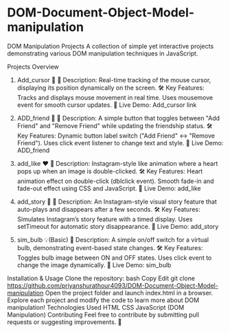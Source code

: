 # DOM-Document-Object-Model-manipulation
DOM Manipulation Projects
A collection of simple yet interactive projects demonstrating various DOM manipulation techniques in JavaScript.

Projects Overview
1. Add_cursor 🎯
📌 Description:
    Real-time tracking of the mouse cursor, displaying its position dynamically on the screen.
    🛠 Key Features:
    Tracks and displays mouse movement in real time.
    Uses mousemove event for smooth cursor updates.
🔗 Live Demo: Add_cursor link

2. ADD_friend 👥
📌 Description:
    A simple button that toggles between "Add Friend" and "Remove Friend" while updating the friendship status.
    🛠 Key Features:
    Dynamic button label switch ("Add Friend" ↔ "Remove Friend").
    Uses click event listener to change text and style.
🔗 Live Demo: ADD_friend

3. add_like ❤️
📌 Description:
    Instagram-style like animation where a heart pops up when an image is double-clicked.
    🛠 Key Features:
    Heart animation effect on double-click (dblclick event).
    Smooth fade-in and fade-out effect using CSS and JavaScript.
🔗 Live Demo: add_like

4. add_story 📸
📌 Description:
    An Instagram-style visual story feature that auto-plays and disappears after a few seconds.
    🛠 Key Features:
    Simulates Instagram’s story feature with a timed display.
    Uses setTimeout for automatic story disappearance.
🔗 Live Demo: add_story

5. sim_bulb 💡(Basic)
📌 Description:
    A simple on/off switch for a virtual bulb, demonstrating event-based state changes.
    🛠 Key Features:
    Toggles bulb image between ON and OFF states.
    Uses click event to change the image dynamically.
🔗 Live Demo: sim_bulb

Installation & Usage
Clone the repository:
bash
Copy
Edit
git clone https://github.com/priyanshurathour4093/DOM-Document-Object-Model-manipulation
Open the project folder and launch index.html in a browser.
Explore each project and modify the code to learn more about DOM manipulation!
Technologies Used
HTML
CSS
JavaScript (DOM Manipulation)
Contributing
Feel free to contribute by submitting pull requests or suggesting improvements. 🚀

